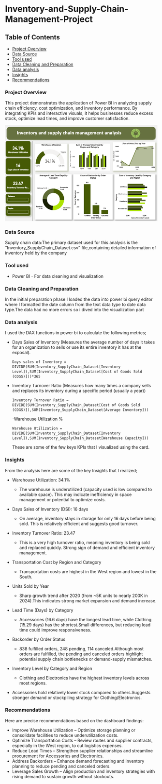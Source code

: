 # Inventory-and-Supply-Chain-Management-Project

## Table of Contents

- [Project Overview](#project-overview)
- [Data Source](#data-source)
- [Tool used](#tool-used)
- [Data Cleaning and Preparation](#data-cleaning-and-preparation)
- [Data analysis](#data-analysis)
- [Insights](#insights)
- [Recommendations](#recommendations)
  
### Project Overview
This project demonstrates the application of Power BI in analyzing supply chain efficiency, cost optimization, and inventory performance. By integrating KPIs and interactive visuals, it helps businesses reduce excess stock, optimize lead times, and improve customer satisfaction.

![Dahsboard Preview](https://github.com/terenceochuo/Inventory-and-Supply-chain-management-project/blob/main/Supply%20Chain%20Management%20Dashboard.PNG)

### Data Source
Supply chain data:The primary dataset used for this analysis is the "Inventory_SupplyChain_Dataset.csv" file,containing detailed information of inventory held by the company
### Tool used
- Power BI - For data cleaning and visualization
### Data Cleaning and Preparation
In the initial preparation phase I loaded the data into power bi query editor where I formatted the date column from the text data type to date data type.The data had no more errors so i dived into the visualization part
### Data analysis 
I used the DAX functions in power bi to calculate the following metrics;
- Days Sales of Inventory (Measures the average number of days it takes for an organization to sells or use its entire inventory it has at the exposal).
  ```power bi
  Days sales of Inventory = DIVIDE(SUM(Inventory_SupplyChain_Dataset[Inventory Level]),SUM(Inventory_SupplyChain_Dataset[Cost of Goods Sold (COGS)]))*365
  ```
- Inventory Turnover Ratio (Measures how many times a company sells and replaces its inventory during a specific period (usually a year))
  ```power bi
  Inventory Turnover Ratio = DIVIDE(SUM(Inventory_SupplyChain_Dataset[Cost of Goods Sold (COGS)]),SUM(Inventory_SupplyChain_Dataset[Average Inventory]))
  ```
  -Warehouse Utilization %
  ```power bi
  Warehouse Utilization = DIVIDE(SUM(Inventory_SupplyChain_Dataset[Inventory Level]),SUM(Inventory_SupplyChain_Dataset[Warehouse Capacity]))
  ```
  These are some of the few keys KPIs that I visualized using the card.
### Insights
From the analysis here are some of the key Insights that I realized;
- Warehouse Utilization: 34.1%
  - The warehouse is underutilized (capacity used is low compared to available space). This may indicate inefficiency in space management or potential to optimize costs.

- Days Sales of Inventory (DSI): 16 days
  - On average, inventory stays in storage for only 16 days before being sold. This is relatively efficient and suggests good turnover.
    
- Inventory Turnover Ratio: 23.47
  - This is a very high turnover ratio, meaning inventory is being sold and replaced quickly. Strong sign of demand and efficient inventory management.

- Transportation Cost by Region and Category
  - Transportation costs are highest in the West region and lowest in the South.

- Units Sold by Year
  - Sharp growth trend after 2020 (from ~5K units to nearly 200K in 2024).This indicates strong market expansion and demand increase.

- Lead Time (Days) by Category
  - Accessories (16.6 days) have the longest lead time, while Clothing (15.29 days) has the shortest.Small differences, but reducing lead time could improve responsiveness.

- Backorder by Order Status
  - 838 fulfilled orders, 248 pending, 114 canceled.Although most orders are fulfilled, the pending and canceled orders highlight potential supply chain bottlenecks or demand-supply mismatches.

- Inventory Level by Category and Region
  - Clothing and Electronics have the highest inventory levels across most regions.

- Accessories hold relatively lower stock compared to others.Suggests stronger demand or stockpiling strategy for Clothing/Electronics.

### Recommendations
Here are precise recommendations based on the dashboard findings:
- Improve Warehouse Utilization – Optimize storage planning or consolidate facilities to reduce underutilization costs.
- Optimize Transportation Costs – Review routes and supplier contracts, especially in the West region, to cut logistics expenses.
- Reduce Lead Times – Strengthen supplier relationships and streamline procurement for Accessories and Electronics.
- Address Backorders – Enhance demand forecasting and inventory planning to reduce pending and canceled orders.
- Leverage Sales Growth – Align production and inventory strategies with rising demand to sustain growth without stockouts.

  
